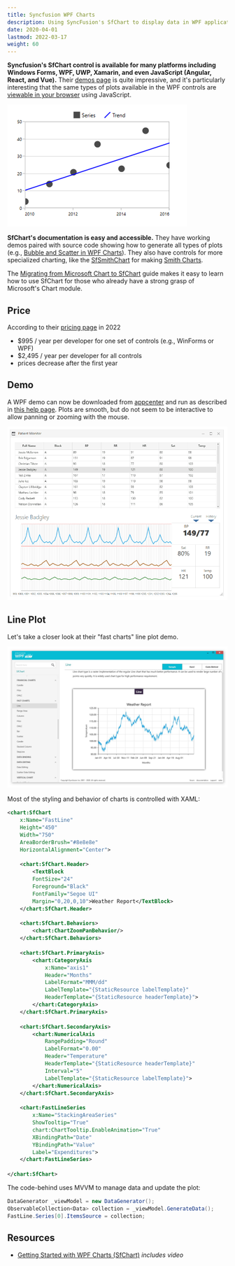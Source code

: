```yaml
---
title: Syncfusion WPF Charts
description: Using SyncFusion's SfChart to display data in WPF applications
date: 2020-04-01
lastmod: 2022-03-17
weight: 60
---
```


**Syncfusion's SfChart control is available for many platforms including Windows Forms, WPF, UWP, Xamarin, and even JavaScript (Angular, React, and Vue).** Their [demos page](https://www.syncfusion.com/demos) is quite impressive, and it's particularly interesting that the same types of plots available in the WPF controls are [viewable in your browser](https://ej2.syncfusion.com/vue/demos/#/material/chart/histogram.html) using JavaScript.

<img src="wpf-charts-trend.png" class="d-block mx-auto my-4">

**SfChart's documentation is easy and accessible.** They have working demos paired with source code showing how to generate all types of plots (e.g., [Bubble and Scatter in WPF Charts](https://help.syncfusion.com/wpf/charts/seriestypes/bubbleandscatter)). They also have controls for more specialized charting, like the [SfSmithChart](https://help.syncfusion.com/wpf/smith-chart/overview) for making [Smith Charts](https://en.wikipedia.org/wiki/Smith_chart).


The [Migrating from Microsoft Chart to SfChart](https://help.syncfusion.com/wpf/charts/migrating-from-chart-to-sfchart) guide makes it easy to learn how to use SfChart for those who already have a strong grasp of Microsoft's Chart module.

## Price

According to their [pricing page](https://www.syncfusion.com/sales/products) in 2022

* $995 / year per developer for one set of controls (e.g., WinForms or WPF)
* $2,495 / year per developer for all controls
* prices decrease after the first year

## Demo

A WPF demo can now be downloaded from [appcenter](https://install.appcenter.ms/orgs/syncfusion-demos/apps/wpf-demos/distribution_groups/release) and run as described in [this help page](https://help.syncfusion.com/wpf/samples). Plots are smooth, but do not seem to be interactive to allow panning or zooming with the mouse.

<img src="patient-monitor.gif" class="d-block mx-auto my-4">

## Line Plot

Let's take a closer look at their "fast charts" line plot demo. 

<img src="wpf-charts-line.jpg" class="d-block mx-auto my-4">

Most of the styling and behavior of charts is controlled with XAML:

```xml
<chart:SfChart 
    x:Name="FastLine" 
    Height="450" 
    Width="750" 
    AreaBorderBrush="#8e8e8e" 
    HorizontalAlignment="Center">

    <chart:SfChart.Header>
        <TextBlock 
        FontSize="24" 
        Foreground="Black" 
        FontFamily="Segoe UI" 
        Margin="0,20,0,10">Weather Report</TextBlock>
    </chart:SfChart.Header>
    
    <chart:SfChart.Behaviors>
        <chart:ChartZoomPanBehavior/>
    </chart:SfChart.Behaviors>

    <chart:SfChart.PrimaryAxis>
        <chart:CategoryAxis 
            x:Name="axis1" 
            Header="Months"  
            LabelFormat="MMM/dd"  
            LabelTemplate="{StaticResource labelTemplate}"  
            HeaderTemplate="{StaticResource headerTemplate}">
        </chart:CategoryAxis>
    </chart:SfChart.PrimaryAxis>

    <chart:SfChart.SecondaryAxis>
        <chart:NumericalAxis 
            RangePadding="Round"  
            LabelFormat="0.00" 
            Header="Temperature" 
            HeaderTemplate="{StaticResource headerTemplate}"   
            Interval="5"
            LabelTemplate="{StaticResource labelTemplate}">
        </chart:NumericalAxis>
    </chart:SfChart.SecondaryAxis>

    <chart:FastLineSeries 
        x:Name="StackingAreaSeries" 
        ShowTooltip="True" 
        chart:ChartTooltip.EnableAnimation="True" 
        XBindingPath="Date" 
        YBindingPath="Value" 
        Label="Expenditures">
    </chart:FastLineSeries>

</chart:SfChart>
```

The code-behind uses MVVM to manage data and update the plot:

```cs
DataGenerator _viewModel = new DataGenerator();
ObservableCollection<Data> collection = _viewModel.GenerateData();
FastLine.Series[0].ItemsSource = collection; 
```

## Resources

* [Getting Started with WPF Charts (SfChart)](https://help.syncfusion.com/wpf/charts/getting-started) _includes video_